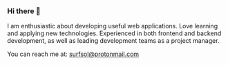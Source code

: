 ### Hi there 👋
I am enthusiastic about developing useful web applications.  Love learning and applying new technologies.  Experienced in both frontend and backend development, as well as leading development teams as a project manager.

You can reach me at:  surfsol@protonmail.com
<!--
**Surfsol/Surfsol** is a ✨ _special_ ✨ repository because its `README.md` (this file) appears on your GitHub profile.

Here are some ideas to get you started:

- 🔭 I’m currently working on ...
- 🌱 I’m currently learning ...
- 👯 I’m looking to collaborate on ...
- 🤔 I’m looking for help with ...
- 💬 Ask me about ...
- 📫 How to reach me: ...
- 😄 Pronouns: ...
- ⚡ Fun fact: ...
-->
